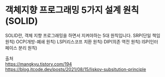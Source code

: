 # 객체지향 프로그래밍 5가지 설계 원칙(SOLID)

SOLID란, 객체 지향 프로그래밍을 하면서 지켜야하는 5대 원칙입니다.
SRP(단일 책임 원칙)
OCP(개방-폐쇄 원칙)
LSP(리스코프 치환 원칙)
DIP(의존 역전 원칙)
ISP(인터페이스 분리 원칙)

출처  
https://mangkyu.tistory.com/194
https://blog.itcode.dev/posts/2021/08/15/liskov-subsitution-principle